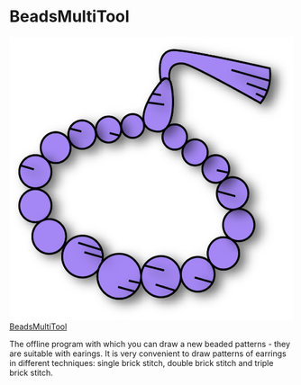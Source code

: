 # BeadsMultiTool

![alt text](./img/icon.png "Icon BeadsMultiTool")
[BeadsMultiTool](https://yehor-kor.github.io/BeadsMultiTool/beads-multi-tool.html "Main page of the program")

The offline program with which you can draw a new beaded patterns - they are suitable with earings. It is very convenient to draw patterns of earrings in different techniques: single brick stitch, double brick stitch and triple brick stitch.

